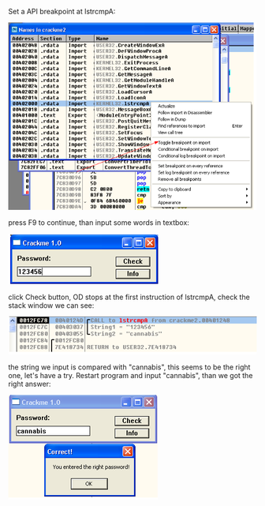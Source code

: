 Set a API breakpoint at lstrcmpA:

![1](pic/1.png)

press F9 to continue, than input some words in textbox:

![2](pic/2.png)

click Check button, OD stops at the first instruction of lstrcmpA, check the stack window we can see:

![3](pic/3.png)

the string we input is compared with "cannabis", this seems to be the right one, let's have a try. Restart program and input "cannabis", than we got the right answer:

![4](pic/4.png)

